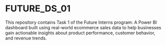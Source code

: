 # FUTURE_DS_01
This repository contains Task 1 of the Future Interns program: A Power BI dashboard built using real-world ecommerce sales data to help businesses gain actionable insights about product performance, customer behavior, and revenue trends. 
